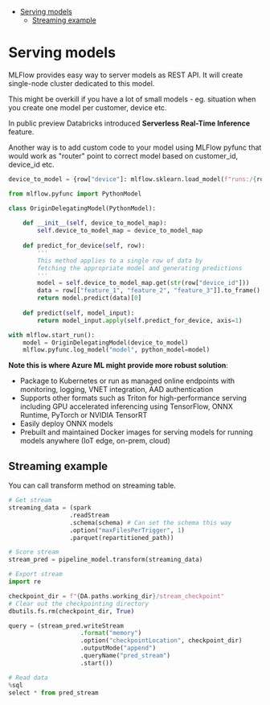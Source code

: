- [Serving models](#serving-models)
  - [Streaming example](#streaming-example)

# Serving models
MLFlow provides easy way to server models as REST API. It will create single-node cluster dedicated to this model.

This might be overkill if you have a lot of small models - eg. situation when you create one model per customer, device etc. 

In public preview Databricks introduced **Serverless Real-Time Inference** feature.

Another way is to add custom code to your model using MLFlow pyfunc that would work as "router" point to correct model based on customer_id, device_id etc.

```python
device_to_model = {row["device"]: mlflow.sklearn.load_model(f"runs:/{row['run_id']}/{row['device']}") for row in model_df.collect()}

from mlflow.pyfunc import PythonModel

class OriginDelegatingModel(PythonModel):
    
    def __init__(self, device_to_model_map):
        self.device_to_model_map = device_to_model_map
        
    def predict_for_device(self, row):
        '''
        This method applies to a single row of data by
        fetching the appropriate model and generating predictions
        '''
        model = self.device_to_model_map.get(str(row["device_id"]))
        data = row[["feature_1", "feature_2", "feature_3"]].to_frame().T
        return model.predict(data)[0]
    
    def predict(self, model_input):
        return model_input.apply(self.predict_for_device, axis=1)

with mlflow.start_run():
    model = OriginDelegatingModel(device_to_model)
    mlflow.pyfunc.log_model("model", python_model=model)
```

**Note this is where Azure ML might provide more robust solution**:
- Package to Kubernetes or run as managed online endpoints with monitoring, logging, VNET integration, AAD authentication
- Supports other formats such as Triton for high-performance serving including GPU accelerated inferencing using TensorFlow, ONNX Runtime, PyTorch or NVIDIA TensorRT
- Easily deploy ONNX models
- Prebuilt and maintained Docker images for serving models for running models anywhere (IoT edge, on-prem, cloud)

## Streaming example
You can call transform method on streaming table.

```python
# Get stream
streaming_data = (spark
                 .readStream
                 .schema(schema) # Can set the schema this way
                 .option("maxFilesPerTrigger", 1)
                 .parquet(repartitioned_path))

# Score stream
stream_pred = pipeline_model.transform(streaming_data)

# Export stream
import re

checkpoint_dir = f"{DA.paths.working_dir}/stream_checkpoint"
# Clear out the checkpointing directory
dbutils.fs.rm(checkpoint_dir, True) 

query = (stream_pred.writeStream
                    .format("memory")
                    .option("checkpointLocation", checkpoint_dir)
                    .outputMode("append")
                    .queryName("pred_stream")
                    .start())

# Read data
%sql 
select * from pred_stream
```